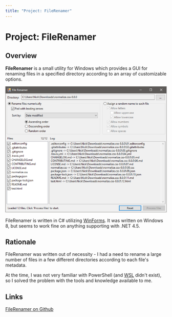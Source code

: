 ```yaml
---
title: "Project: FileRenamer"
---
```

# Project: FileRenamer

## Overview
**FileRenamer** is a small utility for Windows which provides a GUI for
renaming files in a specified directory according to an array of customizable
options.

[![Picture of FileRenamer](/images/projects/FileRenamer.png "FileRenamer")](/images/projects/FileRenamer.png)

FileRenamer is written in C# utilizing
[WinForms](https://en.wikipedia.org/wiki/Windows_Forms). It was written on
Windows 8, but seems to work fine on anything supporting with .NET 4.5.

## Rationale
FileRenamer was written out of necessity - I had a need to rename a large
number of files in a few different directories according to each file's
metadata.

At the time, I was not very familiar with PowerShell (and
[WSL](https://docs.microsoft.com/en-us/windows/wsl/about) didn't exist), so
I solved the problem with the tools and knowledge available to me.

## Links
[FileRenamer on Github](https://github.com/jadefish/filerenamer)
